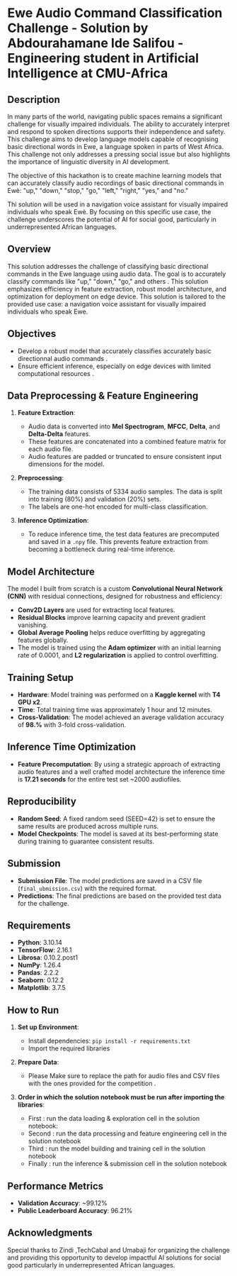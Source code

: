 
# Ewe Audio Command Classification Challenge - Solution by Abdourahamane Ide Salifou - Engineering student in Artificial Intelligence at CMU-Africa

## Description

In many parts of the world, navigating public spaces remains a significant challenge for visually impaired individuals. The ability to accurately interpret and respond to spoken directions supports their independence and safety. This challenge aims to develop language models capable of recognising basic directional words in Ewe, a language spoken in parts of West Africa. This challenge not only addresses a pressing social issue but also highlights the importance of linguistic diversity in AI development.

The objective of this hackathon is to create machine learning models that can accurately classify audio recordings of basic directional commands in Ewè: "up," "down," "stop," "go," "left," "right," "yes," and "no."

Thi solution will be used in a navigation voice assistant for visually impaired individuals who speak Ewè. By focusing on this specific use case, the challenge underscores the potential of AI for social good, particularly in underrepresented African languages.
## Overview
This solution addresses the challenge of classifying basic directional commands in the Ewe language using audio data. The goal is to accurately classify commands like "up," "down," "go," and others . This solution emphasizes efficiency in feature extraction, robust model architecture, and optimization for deployment on edge device. This solution is tailored to the provided use case: a navigation voice assistant for visually impaired individuals who speak Ewe.

## Objectives
- Develop a robust model that accurately classifies accurately basic directionnal audio commands .
- Ensure efficient inference, especially on edge devices with limited computational resources .
## Data Preprocessing & Feature Engineering
1. **Feature Extraction**:
   - Audio data is converted into **Mel Spectrogram**, **MFCC**, **Delta**, and **Delta-Delta** features.
   - These features are concatenated into a combined feature matrix for each audio file.
   - Audio features are padded or truncated to ensure consistent input dimensions for the model.
   
2. **Preprocessing**:
   - The training data consists of 5334 audio samples. The data is split into training (80%) and validation (20%) sets.
   - The labels are one-hot encoded for multi-class classification.

3. **Inference Optimization**:
   - To reduce inference time, the test data features are precomputed and saved in a `.npy` file. This prevents feature extraction from becoming a bottleneck during real-time inference.

## Model Architecture
The model I built from scratch is a custom **Convolutional Neural Network (CNN)** with residual connections, designed for robustness and efficiency:
- **Conv2D Layers** are used for extracting local features.
- **Residual Blocks** improve learning capacity and prevent gradient vanishing.
- **Global Average Pooling** helps reduce overfitting by aggregating features globally.
- The model is trained using the **Adam optimizer** with an initial learning rate of 0.0001, and **L2 regularization** is applied to control overfitting.

## Training Setup
- **Hardware**: Model training was performed on a **Kaggle kernel** with **T4 GPU x2**.
- **Time**: Total training time was approximately 1 hour and 12 minutes.
- **Cross-Validation**: The model achieved an average validation accuracy of **98.%** with 3-fold cross-validation.
  
## Inference Time Optimization
- **Feature Precomputation**: By using a strategic approach of extracting audio features and a well crafted model architecture the inference time is **17.21 seconds** for the entire test set ~2000 audiofiles.
  
## Reproducibility
- **Random Seed**: A fixed random seed (SEED=42) is set to ensure the same results are produced across multiple runs.
- **Model Checkpoints**: The model is saved at its best-performing state during training to guarantee consistent results.

## Submission
- **Submission File**: The model predictions are saved in a CSV file (`final_ubmission.csv`) with the required format.
- **Predictions**: The final predictions are based on the provided test data for the challenge.

## Requirements
- **Python**: 3.10.14
- **TensorFlow**: 2.16.1
- **Librosa**: 0.10.2.post1
- **NumPy**: 1.26.4
- **Pandas**: 2.2.2
- **Seaborn**: 0.12.2
- **Matplotlib**: 3.7.5


## How to Run
1. **Set up Environment**:
   - Install dependencies: `pip install -r requirements.txt`
   - Import the required libraries 
   
2. **Prepare Data**:
   - Please Make sure to replace the path for audio files and CSV files with the ones provided for the competition  .
   
3. **Order in which the solution notebook must be run after importing the libraries**:
   - First :   run the data loading & exploration cell in the solution notebook: 
   - Second :  run the data processing and feature engineering cell in the solution notebook
   - Third :   run the model building and training cell in the solution notebook 
   - Finally : run the inference & submission cell in the solution notebook 
   

## Performance Metrics
- **Validation Accuracy**: ~99.12%
- **Public Leaderboard Accuracy**: 96.21%

## Acknowledgments
Special thanks to Zindi ,TechCabal and Umabaji for organizing the challenge and providing this opportunity to develop impactful AI solutions for social good particularly in underrepresented African languages.
